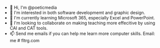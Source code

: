 - 👋 Hi, I'm @poeticmedia
- 👀 I'm interested in both software developmemt and graphic design.
- 🌱 I'm currently learning Microsoft 365, especially Excel and PowerPoint.
- 💞️ I'm looking to collaborate on making teaching more effecitive by using CAI and CAT tools.
- 📫 Send me emails if you can help me learn more computer skills. Email: me # fltrg.com

<!---
poeticmedia/poeticmedia is a ✨ special ✨ repository because its `README.md` (this file) appears on your GitHub profile.
You can click the Preview link to take a look at your changes.
--->
